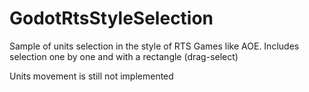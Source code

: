 # GodotRtsStyleSelection
Sample of units selection in the style of RTS Games like AOE. Includes selection one by one and with a rectangle (drag-select)

Units movement is still not implemented
